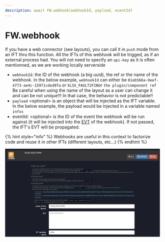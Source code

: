 ```yaml
---
description: await FW.webhook(webhookId, payload, eventId)
---
```


# FW.webhook

If you have a web connector (see layouts), you can call it in `push` mode from an IFT thru this function. All the IFTs of this webhook will be trigged, as if an external process had. You will not need to specify an `api-key` as it is often mentionned, as we are working locally serverside

* `webhookId`: the ID of the webhook (a big uuid), the ref or the name of the webhook. In the below example, `webhookId` can either be `01eb566a-9eef-4773-ae4c-15971cded9fa` or `XLSX_FAULT2FIN`or `the plugin/component ref` Be careful when using the name of the layout as a user can change it and can be not unique!!! In that case, the behavior is not predictable!!
* `payload` \<optional> is an object that will be injected as the IFT variable. In the below example, the payload would be injected in a variable named `infos`
* eventId: \<optional> is the ID of the event the webhook will be run against (it will be injected into the [EVT](fw.getevent.md) of the webhook). If not passed,  the IFT's EVT will be propagated.

{% hint style="info" %}
Webhooks are useful in this context to factorize code and reuse it in other IFTs (different layouts, etc...)
{% endhint %}

![](<../.gitbook/assets/image (14).png>)
